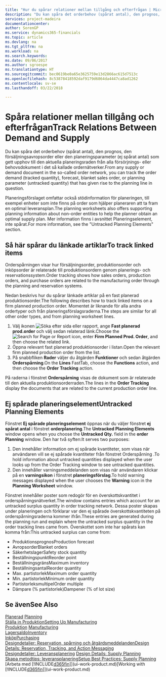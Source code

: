 ```yaml
---
title: "Hur du spårar relationer mellan tillgång och efterfrågan | Microsoft Docs"
description: "Du kan spåra det orderbehov (spårat antal), den prognos, den försäljningsavropsorder eller den planeringsparameter (ej spårat antal) som gett upphov till den aktuella planeringsraden från alla försörjnings- eller behovsdokument i det så kallade ordernätverker."
services: project-madeira
documentationcenter: 
author: SorenGP
ms.service: dynamics365-financials
ms.topic: article
ms.devlang: na
ms.tgt_pltfrm: na
ms.workload: na
ms.search.keywords: 
ms.date: 09/06/2017
ms.author: sgroespe
ms.translationtype: HT
ms.sourcegitcommit: bec0619be0a65e3625759e13d2866ac615d7513c
ms.openlocfilehash: 8c53878418592daf9179d6864da4447ca8ad1262
ms.contentlocale: sv-se
ms.lasthandoff: 03/22/2018

---
```

# <a name="track-relations-between-demand-and-supply"></a><span data-ttu-id="66643-103">Spåra relationer mellan tillgång och efterfrågan</span><span class="sxs-lookup"><span data-stu-id="66643-103">Track Relations Between Demand and Supply</span></span>
<span data-ttu-id="66643-104">Du kan spåra det orderbehov (spårat antal), den prognos, den försäljningsavropsorder eller den planeringsparameter (ej spårat antal) som gett upphov till den aktuella planeringsraden från alla försörjnings- eller behovsdokument i det så kallade ordernätverker.</span><span class="sxs-lookup"><span data-stu-id="66643-104">From any supply or demand document in the so-called order network, you can track the order demand (tracked quantity), forecast, blanket sales order, or planning parameter (untracked quantity) that has given rise to the planning line in question.</span></span>

<span data-ttu-id="66643-105">Planeringsförslaget omfattar också stödinformation för planeringen, till exempel enheter som inte finns på order som hjälper planeraren att ta fram en optimal leveransplan.</span><span class="sxs-lookup"><span data-stu-id="66643-105">The planning worksheets also offers supporting planning information about non-order entities to help the planner obtain an optimal supply plan.</span></span> <span data-ttu-id="66643-106">Mer information finns i avsnittet Planeringselement, inte spårat.</span><span class="sxs-lookup"><span data-stu-id="66643-106">For more information, see the "Untracked Planning Elements" section.</span></span>

## <a name="to-track-linked-items"></a><span data-ttu-id="66643-107">Så här spårar du länkade artiklar</span><span class="sxs-lookup"><span data-stu-id="66643-107">To track linked items</span></span>
<span data-ttu-id="66643-108">Orderspårningen visar hur försäljningsorder, produktionsorder och inköpsorder är relaterade till produktionsordern genom planerings- och reservationssystem.</span><span class="sxs-lookup"><span data-stu-id="66643-108">Order tracking shows how sales orders, production orders, and purchase orders are related to the manufacturing order through the planning and reservation systems.</span></span>

<span data-ttu-id="66643-109">Nedan beskrivs hur du spårar länkade artiklar på en fast planerad produktionsorder.</span><span class="sxs-lookup"><span data-stu-id="66643-109">The following describes how to track linked items on a firm planned production order.</span></span> <span data-ttu-id="66643-110">Momentet är liknande för alla andra ordertyper och från planeringsförslagsraderna.</span><span class="sxs-lookup"><span data-stu-id="66643-110">The steps are similar for all other order types, and from planning worksheet lines.</span></span>

1. <span data-ttu-id="66643-111">Välj ikonen ![Söka efter sida eller rapport](media/ui-search/search_small.png "Ikonen Söka efter sida eller rapport"), ange **Fast planerad prod.order** och välj sedan relaterad länk.</span><span class="sxs-lookup"><span data-stu-id="66643-111">Choose the ![Search for Page or Report](media/ui-search/search_small.png "Search for Page or Report icon") icon, enter **Firm Planned Prod. Order**, and then choose the related link.</span></span>
2. <span data-ttu-id="66643-112">Öppna relevant fast planerad produktionsorder i listan.</span><span class="sxs-lookup"><span data-stu-id="66643-112">Open the relevant firm planned production order from the list.</span></span>
3. <span data-ttu-id="66643-113">På snabbfliken **Rader** väljer du åtgärden **Funktioner** och sedan åtgärden **Orderspårning**.</span><span class="sxs-lookup"><span data-stu-id="66643-113">On the **Lines** FastTab, choose the **Functions** action, and then choose the **Order Tracking** action.</span></span>

<span data-ttu-id="66643-114">På raderna i fönstret **Orderspårning** visas de dokument som är relaterade till den aktuella produktionsorderraden.</span><span class="sxs-lookup"><span data-stu-id="66643-114">The lines in the **Order Tracking** display the documents that are related to the current production order line.</span></span>

## <a name="untracked-planning-elements"></a><span data-ttu-id="66643-115">Ej spårade planeringselement</span><span class="sxs-lookup"><span data-stu-id="66643-115">Untracked Planning Elements</span></span>
<span data-ttu-id="66643-116">Fönstret **Ej spårade planeringselement** öppnas när du väljer fönstret **ej spårat antal** i fönstret **orderplanering**.</span><span class="sxs-lookup"><span data-stu-id="66643-116">The **Untracked Planning Elements** window opens when you choose the **Untracked Qty.** field in the **order Planning** window.</span></span> <span data-ttu-id="66643-117">Den har två syften:</span><span class="sxs-lookup"><span data-stu-id="66643-117">It serves two purposes:</span></span>

1. <span data-ttu-id="66643-118">Den innehåller information om ej spårade kvantiteter, som visas när användaren vill se ej spårade kvantiteter från fönstret Orderspårning .</span><span class="sxs-lookup"><span data-stu-id="66643-118">To hold information about untracked quantities displayed when the user looks up from the Order Tracking window to see untracked quantities.</span></span>
2. <span data-ttu-id="66643-119">Den innehåller varningsmeddelanden som visas när användaren klickar på en **varningsikon** i fönstret **planeringsförslag**.</span><span class="sxs-lookup"><span data-stu-id="66643-119">To hold warning messages displayed when the user chooses the **Warning** icon in the **Planning Worksheet** window.</span></span>

<span data-ttu-id="66643-120">Fönstret innehåller poster som redogör för en överskottskvantitet i orderspårningsnätverket.</span><span class="sxs-lookup"><span data-stu-id="66643-120">The window contains entries which account for an untracked surplus quantity in order tracking network.</span></span> <span data-ttu-id="66643-121">Dessa poster skapas under planeringen och förklarar var den ej spårade överskottskvantiteten på orderspårningsraderna kommer ifrån.</span><span class="sxs-lookup"><span data-stu-id="66643-121">These entries are generated during the planning run and explain where the untracked surplus quantity in the order tracking lines came from.</span></span> <span data-ttu-id="66643-122">Överskottet som inte har spårats kan komma från:</span><span class="sxs-lookup"><span data-stu-id="66643-122">This untracked surplus can come from:</span></span>

- <span data-ttu-id="66643-123">Produktionsprognos</span><span class="sxs-lookup"><span data-stu-id="66643-123">Production forecast</span></span>
- <span data-ttu-id="66643-124">Avropsorder</span><span class="sxs-lookup"><span data-stu-id="66643-124">Blanket orders</span></span>
- <span data-ttu-id="66643-125">Säkerhetslager</span><span class="sxs-lookup"><span data-stu-id="66643-125">Safety stock quantity</span></span>
- <span data-ttu-id="66643-126">Beställningspunkt</span><span class="sxs-lookup"><span data-stu-id="66643-126">Reorder point</span></span>
- <span data-ttu-id="66643-127">Beställningsgräns</span><span class="sxs-lookup"><span data-stu-id="66643-127">Maximum inventory</span></span>
- <span data-ttu-id="66643-128">Beställningsantal</span><span class="sxs-lookup"><span data-stu-id="66643-128">Reorder quantity</span></span>
- <span data-ttu-id="66643-129">Max. partistorlek</span><span class="sxs-lookup"><span data-stu-id="66643-129">Maximum order quantity</span></span>
- <span data-ttu-id="66643-130">Min. partistorlek</span><span class="sxs-lookup"><span data-stu-id="66643-130">Minimum order quantity</span></span>
- <span data-ttu-id="66643-131">Partistorleksmultipel</span><span class="sxs-lookup"><span data-stu-id="66643-131">Order multiple</span></span>
- <span data-ttu-id="66643-132">Dämpare (% partistorlek)</span><span class="sxs-lookup"><span data-stu-id="66643-132">Dampener (% of lot size)</span></span>

## <a name="see-also"></a><span data-ttu-id="66643-133">Se även</span><span class="sxs-lookup"><span data-stu-id="66643-133">See Also</span></span>  
<span data-ttu-id="66643-134">[Planerad](production-planning.md) </span><span class="sxs-lookup"><span data-stu-id="66643-134">[Planning](production-planning.md) </span></span>  
[<span data-ttu-id="66643-135">Ställa in Produktion</span><span class="sxs-lookup"><span data-stu-id="66643-135">Setting Up Manufacturing</span></span>](production-configure-production-processes.md)  
<span data-ttu-id="66643-136">[Produktion](production-manage-manufacturing.md)  </span><span class="sxs-lookup"><span data-stu-id="66643-136">[Manufacturing](production-manage-manufacturing.md)  </span></span>  
[<span data-ttu-id="66643-137">Lagersaldo</span><span class="sxs-lookup"><span data-stu-id="66643-137">Inventory</span></span>](inventory-manage-inventory.md)  
[<span data-ttu-id="66643-138">Inköp</span><span class="sxs-lookup"><span data-stu-id="66643-138">Purchasing</span></span>](purchasing-manage-purchasing.md)  
[<span data-ttu-id="66643-139">Designdetaljer: Reservation, spårning och åtgärdsmeddelanden</span><span class="sxs-lookup"><span data-stu-id="66643-139">Design Details: Reservation, Tracking, and Action Messaging</span></span>](design-details-reservation-order-tracking-and-action-messaging.md)  
<span data-ttu-id="66643-140">[Designdetaljer: Leveransplanering](design-details-supply-planning.md) </span><span class="sxs-lookup"><span data-stu-id="66643-140">[Design Details: Supply Planning](design-details-supply-planning.md) </span></span>  
[<span data-ttu-id="66643-141">Skapa metodtips: leveransplanering</span><span class="sxs-lookup"><span data-stu-id="66643-141">Setup Best Practices: Supply Planning</span></span>](setup-best-practices-supply-planning.md)  
<span data-ttu-id="66643-142">[Arbeta med [!INCLUDE[d365fin](includes/d365fin_md.md)]](ui-work-product.md)</span><span class="sxs-lookup"><span data-stu-id="66643-142">[Working with [!INCLUDE[d365fin](includes/d365fin_md.md)]](ui-work-product.md)</span></span>

